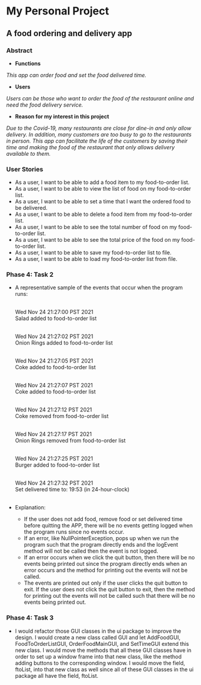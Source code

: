 # My Personal Project

## A food ordering and delivery app

### Abstract

- **Functions**

 *This app can order food and set the food delivered time.*

- **Users**

*Users can be those who want to order the food of the restaurant online and need the food delivery service.*

- **Reason for my interest in this project**

*Due to the Covid-19, many restaurants are close for dine-in and only allow delivery. In addition, many customers
are too busy to go to the restaurants in person. This app can facilitate the life of the customers by saving
their time and making the food of the restaurant that only allows delivery available to them.*

### User Stories

- As a user, I want to be able to add a food item to my food-to-order list.
- As a user, I want to be able to view the list of food on my food-to-order list.
- As a user, I want to be able to set a time that I want the ordered food to be delivered.
- As a user, I want to be able to delete a food item from my food-to-order list.
- As a user, I want to be able to see the total number of food on my food-to-order list.
- As a user, I want to be able to see the total price of the food on my food-to-order list.
- As a user, I want to be able to save my food-to-order list to file.
- As a user, I want to be able to load my food-to-order list from file.

### Phase 4: Task 2

- A representative sample of the events that occur when the program runs: <br />
  &nbsp;

  Wed Nov 24 21:27:00 PST 2021
  <br/>Salad added to food-to-order list <br /> &nbsp;

  Wed Nov 24 21:27:02 PST 2021
  <br/>Onion Rings added to food-to-order list <br /> &nbsp;

  Wed Nov 24 21:27:05 PST 2021
  <br/>Coke added to food-to-order list <br /> &nbsp;

  Wed Nov 24 21:27:07 PST 2021
  <br/>Coke added to food-to-order list <br /> &nbsp;

  Wed Nov 24 21:27:12 PST 2021
  <br/>Coke removed from food-to-order list <br /> &nbsp;

  Wed Nov 24 21:27:17 PST 2021
  <br/>Onion Rings removed from food-to-order list <br /> &nbsp;

  Wed Nov 24 21:27:25 PST 2021
  <br/>Burger added to food-to-order list <br /> &nbsp;

  Wed Nov 24 21:27:32 PST 2021
  <br/>Set delivered time to: 19:53 (in 24-hour-clock) <br /> &nbsp;


- Explanation:

  - If the user does not add food, remove food or set delivered time before quitting the APP, there will
be no events getting logged when the program runs since no events occur.
  - If an error, like NullPointerException, pops up when we run the program such that the program directly ends and 
  the logEvent method will not be called then the event is not logged. 
  - If an error occurs when we click the quit button,
  then there will be no events being printed out since the program directly ends when an error occurs and the method
  for printing out the events will not be called.
  - The events are printed out only if the user clicks the quit button to exit. If the user does not click the 
  quit button to exit, then the method for printing out the events will not be called such that there will be no events 
  being printed out.
  

### Phase 4: Task 3
- I would refactor those GUI classes in the ui package to improve the design. I would create a new
class called GUI and let AddFoodGUI, FoodToOrderListGUI, OrderFoodMainGUI, and SetTimeGUI extend
this new class. I would move the methods that all these GUI classes have in order to set up a window frame 
into that new class, like the method adding buttons to the corresponding window. I would move the field, ftoList, 
into that new class as well since all of these GUI classes in the ui package all have the field, ftoList. 
